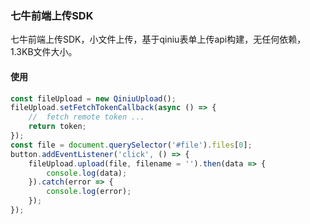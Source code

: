 ### 七牛前端上传SDK

七牛前端上传SDK，小文件上传，基于qiniu表单上传api构建，无任何依赖，1.3KB文件大小。

#### 使用

```js
const fileUpload = new QiniuUpload();
fileUpload.setFetchTokenCallback(async () => {
    //  fetch remote token ...
    return token;
});
const file = document.querySelector('#file').files[0];
button.addEventListener('click', () => {
    fileUpload.upload(file, filename = '').then(data => {
        console.log(data);
    }).catch(error => {
        console.log(error);
    });
});
```